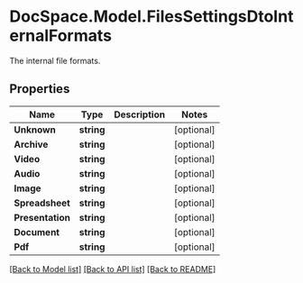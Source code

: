 # DocSpace.Model.FilesSettingsDtoInternalFormats
The internal file formats.

## Properties

Name | Type | Description | Notes
------------ | ------------- | ------------- | -------------
**Unknown** | **string** |  | [optional] 
**Archive** | **string** |  | [optional] 
**Video** | **string** |  | [optional] 
**Audio** | **string** |  | [optional] 
**Image** | **string** |  | [optional] 
**Spreadsheet** | **string** |  | [optional] 
**Presentation** | **string** |  | [optional] 
**Document** | **string** |  | [optional] 
**Pdf** | **string** |  | [optional] 

[[Back to Model list]](../README.md#documentation-for-models) [[Back to API list]](../README.md#documentation-for-api-endpoints) [[Back to README]](../README.md)

